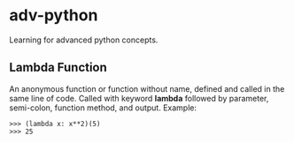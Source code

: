 # adv-python
Learning for advanced python concepts.

## Lambda Function
An anonymous function or function without name, defined and called in the same line of code. Called with keyword **lambda** followed by parameter, semi-colon, function method, and output. Example:
```
>>> (lambda x: x**2)(5)
>>> 25
```
